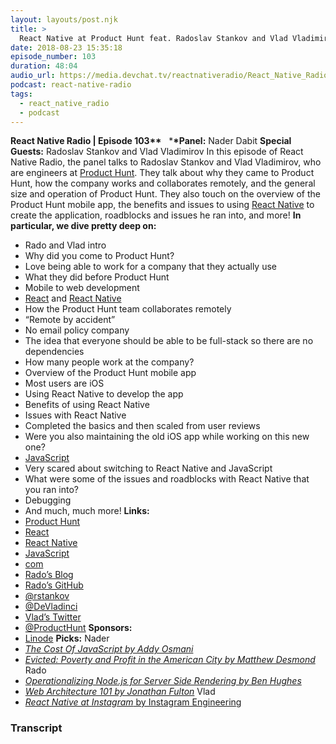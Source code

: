 ```yaml
---
layout: layouts/post.njk
title: >
  React Native at Product Hunt feat. Radoslav Stankov and Vlad Vladimirov
date: 2018-08-23 15:35:18
episode_number: 103
duration: 48:04
audio_url: https://media.devchat.tv/reactnativeradio/React_Native_Radio_Episode_103.mp3
podcast: react-native-radio
tags:
  - react_native_radio
  - podcast
---
```


**React Native Radio | Episode 103\*\*** &nbsp; \***\*Panel:** Nader Dabit **Special Guests:** Radoslav Stankov and Vlad Vladimirov In this episode of React Native Radio, the panel talks to Radoslav Stankov and Vlad Vladimirov, who are engineers at [Product Hunt](https://www.producthunt.com/). They talk about why they came to Product Hunt, how the company works and collaborates remotely, and the general size and operation of Product Hunt. They also touch on the overview of the Product Hunt mobile app, the benefits and issues to using [React Native](https://facebook.github.io/react-native/) to create the application, roadblocks and issues he ran into, and more! **In particular, we dive pretty deep on:**

- Rado and Vlad intro
- Why did you come to Product Hunt?
- Love being able to work for a company that they actually use
- What they did before Product Hunt
- Mobile to web development
- [React](https://reactjs.org/) and [React Native](https://facebook.github.io/react-native/)
- How the Product Hunt team collaborates remotely
- “Remote by accident”
- No email policy company
- The idea that everyone should be able to be full-stack so there are no dependencies
- How many people work at the company?
- Overview of the Product Hunt mobile app
- Most users are iOS
- Using React Native to develop the app
- Benefits of using React Native
- Issues with React Native
- Completed the basics and then scaled from user reviews
- Were you also maintaining the old iOS app while working on this new one?
- [JavaScript](https://www.javascript.com/)
- Very scared about switching to React Native and JavaScript
- What were some of the issues and roadblocks with React Native that you ran into?
- Debugging
- And much, much more!
  **Links:**
- [Product Hunt](https://www.producthunt.com/)
- [React](https://reactjs.org/)
- [React Native](https://facebook.github.io/react-native/)
- [JavaScript](https://www.javascript.com/)
- [com](https://rstankov.com/)
- [Rado’s Blog](https://blog.rstankov.com/)
- [Rado’s GitHub](https://github.com/rstankov)
- [@rstankov](https://twitter.com/rstankov)
- [@DeVladinci](https://twitter.com/DeVladinci)
- [Vlad’s Twitter](https://github.com/devladinci)
- [@ProductHunt](https://twitter.com/ProductHunt)
  **Sponsors:**
- [Linode](https://promo.linode.com/reactnativeradio/)
  **Picks:** Nader
- _[The Cost Of JavaScript by Addy Osmani](https://medium.com/dev-channel/the-cost-of-javascript-84009f51e99e)_
- _[Evicted: Poverty and Profit in the American City by Matthew Desmond](https://www.amazon.com/Evicted-Poverty-Profit-American-City/dp/0553447459)_
  Rado
- _[Operationalizing Node.js for Server Side Rendering by Ben Hughes](https://medium.com/airbnb-engineering/operationalizing-node-js-for-server-side-rendering-c5ba718acfc9)_
- _[Web Architecture 101 by Jonathan Fulton](https://engineering.videoblocks.com/web-architecture-101-a3224e126947)_
  Vlad
- [_React Native at Instagram_ by Instagram Engineering](https://instagram-engineering.com/react-native-at-instagram-dd828a9a90c7)

### Transcript
